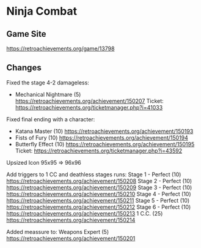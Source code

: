 # Ninja Combat

## Game Site
https://retroachievements.org/game/13798

## Changes
Fixed the stage 4-2 damageless:
* Mechanical Nightmare (5) https://retroachievements.org/achievement/150207 
Ticket: https://retroachievements.org/ticketmanager.php?i=41033

Fixed final ending with a character:
* Katana Master (10) https://retroachievements.org/achievement/150193
* Fists of Fury (10) https://retroachievements.org/achievement/150194
* Butterfly Effect (10) https://retroachievements.org/achievement/150195
Ticket: https://retroachievements.org/ticketmanager.php?i=43592

Upsized Icon 95x95 => 96x96

Add triggers to 1 CC and deathless stages runs:
Stage 1 - Perfect (10) https://retroachievements.org/achievement/150208
Stage 2 - Perfect (10) https://retroachievements.org/achievement/150209
Stage 3 - Perfect (10) https://retroachievements.org/achievement/150210
Stage 4 - Perfect (10) https://retroachievements.org/achievement/150211
Stage 5 - Perfect (10) https://retroachievements.org/achievement/150212
Stage 6 - Perfect (10) https://retroachievements.org/achievement/150213
1 C.C. (25) https://retroachievements.org/achievement/150214

Added meassure to:
Weapons Expert (5) https://retroachievements.org/achievement/150201